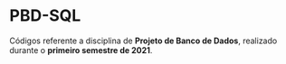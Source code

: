 # PBD-SQL
Códigos referente a disciplina de **Projeto de Banco de Dados**, realizado durante o **primeiro semestre de 2021**.
